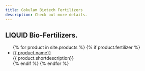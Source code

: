 ```yaml
---
title: Gokulam Biotech Fertilizers
description: Check out more details.
---
```


<h2> LIQUID Bio-Fertilizers.</h2>

<ul class="staff">
	{% for product in site.products %}
    {% if product.fertilizer %}
		<li>
      <!-- <div class="square-image"><img src="{% include relative-src.html src=product.image_path %}" alt="{{ product.name }}"/></div> -->
			<div class="name">
        <a href="{% include relative-src.html src=product.link %}
        " class="{{ class }}" {% if product.new_window %}target="_blank"{% endif %}>
          {{ product.name}}
        </a>
        </div>
			<div class="position">{{ product.shortdescription}}</div>
		</li>
    {% endif %}
	{% endfor %}
</ul>
